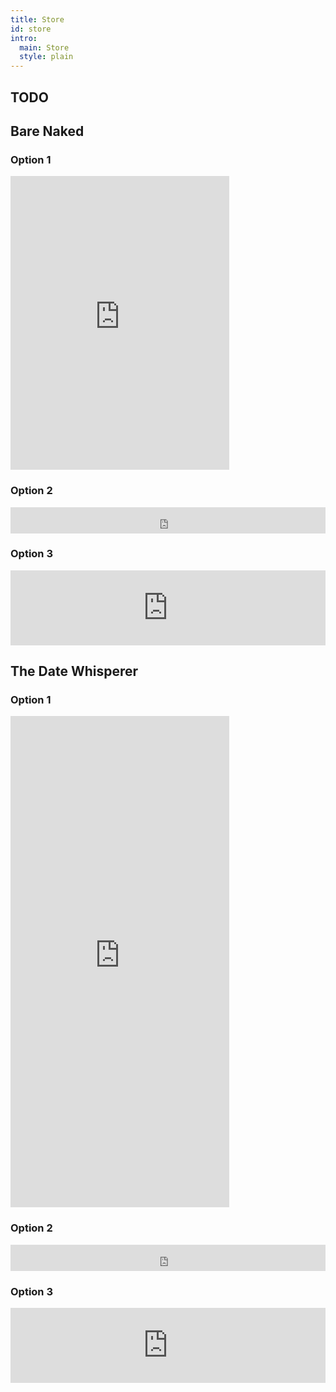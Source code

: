 ```yaml
---
title: Store
id: store
intro:
  main: Store
  style: plain
---
```


## TODO

## Bare Naked

### Option 1

<div class="bandcamp">
<iframe style="border: 0; width: 350px; height: 470px;" src="https://bandcamp.com/EmbeddedPlayer/album=3780420270/size=large/bgcol=FEFEFE/linkcol=9A0007/tracklist=false/transparent=true/" seamless><a href="http://chaikenmusic.bandcamp.com/album/caylia-chaiken-bare-naked">Caylia Chaiken: Bare Naked by Caylia Chaiken</a></iframe>
</div>

### Option 2

<div class="bandcamp">
<iframe style="border: 0; width: 100%; height: 42px;" src="https://bandcamp.com/EmbeddedPlayer/album=3780420270/size=small/bgcol=FEFEFE/linkcol=9A0007/transparent=true/" seamless><a href="http://chaikenmusic.bandcamp.com/album/caylia-chaiken-bare-naked">Caylia Chaiken: Bare Naked by Caylia Chaiken</a></iframe>
</div>

### Option 3

<div class="bandcamp">
<iframe style="border: 0; width: 100%; height: 120px;" src="https://bandcamp.com/EmbeddedPlayer/album=3780420270/size=large/bgcol=FEFEFE/linkcol=9A0007/tracklist=false/artwork=small/transparent=true/" seamless><a href="http://chaikenmusic.bandcamp.com/album/caylia-chaiken-bare-naked">Caylia Chaiken: Bare Naked by Caylia Chaiken</a></iframe>
</div>

## The Date Whisperer

### Option 1

<div class="bandcamp">
<iframe style="border: 0; width: 350px; height: 786px;" src="https://bandcamp.com/EmbeddedPlayer/album=1681758002/size=large/bgcol=FEFEFE/linkcol=9A0007/package=390365217/transparent=true/" seamless><a href="http://chaikenmusic.bandcamp.com/album/caylia-chaiken-the-date-whisperer">Caylia Chaiken: The Date Whisperer by Caylia Chaiken</a></iframe>
</div>

### Option 2

<div class="bandcamp">
<iframe style="border: 0; width: 100%; height: 42px;" src="https://bandcamp.com/EmbeddedPlayer/album=1681758002/size=small/bgcol=FEFEFE/linkcol=9A0007/transparent=true/" seamless><a href="http://chaikenmusic.bandcamp.com/album/caylia-chaiken-the-date-whisperer">Caylia Chaiken: The Date Whisperer by Caylia Chaiken</a></iframe>
</div>

### Option 3

<div class="bandcamp">
<iframe style="border: 0; width: 100%; height: 120px;" src="https://bandcamp.com/EmbeddedPlayer/album=1681758002/size=large/bgcol=FEFEFE/linkcol=9A0007/tracklist=false/artwork=small/transparent=true/" seamless><a href="http://chaikenmusic.bandcamp.com/album/caylia-chaiken-the-date-whisperer">Caylia Chaiken: The Date Whisperer by Caylia Chaiken</a></iframe>
</div>
